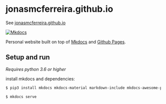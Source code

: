 # jonasmcferreira.github.io

See [jonasmcferreira.github.io](https://jonasmcferreira.github.io)

[![Mkdocs](https://github.com/jonasmcferreira/jonasmcferreira.github.io/actions/workflows/ci.yml/badge.svg)](https://github.com/jonasmcferreira/jonasmcferreira.github.io/actions/workflows/ci.yml)

Personal website built on top of [Mkdocs](https://mkdocs.org/) and [Github Pages](https://pages.github.com/).

## Setup and run

*Requires python 3.6 or higher*

install mkdocs and dependencies:

```bash
$ pip3 install mkdocs mkdocs-material markdown-include mkdocs-awesome-pages-plugin mkdocs-material-extensions
```

```bash
$ mkdocs serve
```
